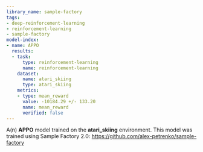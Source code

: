 ```yaml
---
library_name: sample-factory
tags:
- deep-reinforcement-learning
- reinforcement-learning
- sample-factory
model-index:
- name: APPO
  results:
  - task:
      type: reinforcement-learning
      name: reinforcement-learning
    dataset:
      name: atari_skiing
      type: atari_skiing
    metrics:
    - type: mean_reward
      value: -10184.29 +/- 133.20
      name: mean_reward
      verified: false
---
```


A(n) **APPO** model trained on the **atari_skiing** environment.
This model was trained using Sample Factory 2.0: https://github.com/alex-petrenko/sample-factory
    